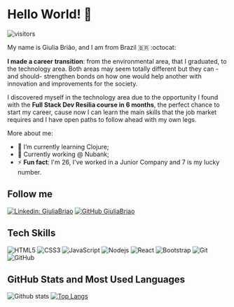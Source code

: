 # Hello World! 👋

![visitors](https://visitor-badge.laobi.icu/badge?page_id=giuliabriao.giuliabriao)

My name is Giulia Brião, and I am from Brazil 🇧🇷 :octocat: 

**I made a career transition**: from the environmental area, that I graduated, to the technology area. Both areas may seem totally different but they can -and should- strengthen bonds on how one would help another with innovation and improvements for the society.

I discovered myself in the technology area due to the opportunity I found with the **Full Stack Dev Resilia course in 6 months**, the perfect chance to start my career, cause now I can learn the main skills that the job market requires and I have open paths to follow ahead with my own legs.

More about me:

- 🌱 I’m currently learning Clojure;
- :raising_hand: Currently working @ Nubank;
- ⚡ **Fun fact**: I'm 26, I've worked in a Junior Company and 7 is my lucky number.

## Follow me

[![Linkedin: GiuliaBriao](https://img.shields.io/badge/-GiuliaBrião-blue?style=flat-square&logo=Linkedin&logoColor=white&link=https://www.linkedin.com/in/giuliabriao/)](https://www.linkedin.com/in/giuliabriao/) [![GitHub GiuliaBriao](https://img.shields.io/github/followers/giuliabriao?label=follow&style=social)](https://github.com/giuliabriao)

## Tech Skills

![HTML5](https://img.shields.io/badge/-HTML5-E34F26?style=flat-square&logo=html5&logoColor=white)
![CSS3](https://img.shields.io/badge/-CSS3-1572B6?style=flat-square&logo=css3)
![JavaScript](https://img.shields.io/badge/-JavaScript-black?style=flat-square&logo=javascript)
![Nodejs](https://img.shields.io/badge/NodeJs-339933.svg?logo=node.js&logoColor=white)
![React](https://img.shields.io/badge/-React-black?style=flat-square&logo=react)
![Bootstrap](https://img.shields.io/badge/-Bootstrap-563D7C?style=flat-square&logo=bootstrap)
![Git](https://img.shields.io/badge/-Git-black?style=flat-square&logo=git)
![GitHub](https://img.shields.io/badge/-GitHub-181717?style=flat-square&logo=github)

## GitHub Stats and Most Used Languages

![Github stats](https://github-readme-stats.vercel.app/api?username=giuliabriao&hide=issues&theme=dracula&show_icons=true&hide_border=false&count_private=true&include_all_commits=true&line_height=24.5)
[![Top Langs](https://github-readme-stats.vercel.app/api/top-langs/?username=giuliabriao&layout=compact&theme=dracula&langs_count=10)](https://github.com/giuliabriao/github-readme-stats)
